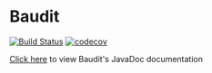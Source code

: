 # Baudit

[![Build Status](https://travis-ci.org/CMPUT301F18T16/Baudit.svg?branch=master)](https://travis-ci.org/CMPUT301F18T16/Baudit)
[![codecov](https://codecov.io/gh/CMPUT301F18T16/Baudit/branch/master/graph/badge.svg)](https://codecov.io/gh/CMPUT301F18T16/Baudit)


[Click here](https://cmput301f18t16.github.io/Baudit/) to view Baudit's 
JavaDoc documentation 